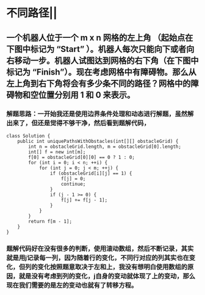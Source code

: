 # 不同路径||
## 一个机器人位于一个 m x n 网格的左上角 （起始点在下图中标记为 “Start” ）。机器人每次只能向下或者向右移动一步。机器人试图达到网格的右下角（在下图中标记为 “Finish”）。现在考虑网格中有障碍物。那么从左上角到右下角将会有多少条不同的路径？网格中的障碍物和空位置分别用 1 和 0 来表示。
### 解题思路：一开始我还是使用边界条件处理和动态进行解题，虽然解出来了，但还是觉得不够干净，然后看到题解代码，
```
class Solution {
    public int uniquePathsWithObstacles(int[][] obstacleGrid) {
        int n = obstacleGrid.length, m = obstacleGrid[0].length;
        int[] f = new int[m];
        f[0] = obstacleGrid[0][0] == 0 ? 1 : 0;
        for (int i = 0; i < n; ++i) {
            for (int j = 0; j < m; ++j) {
                if (obstacleGrid[i][j] == 1) {
                    f[j] = 0;
                    continue;
                }
                if (j - 1 >= 0) {
                    f[j] += f[j - 1];
                }
            }
        }
        return f[m - 1];
    }
}

```
### 题解代码好在没有很多的判断，使用滚动数组，然后不断记录，其实就是用j记录每一列，因为随着行的变化，不同行对应的列其实也在变化，但列的变化按照题意取决于左和上，我没有想明白使用数组的原因，就是没有考虑到列的变化，j自身的变动就体现了上的变动，那么现在我们需要的是左的变动也就有了转移方程。
